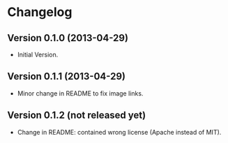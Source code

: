 Changelog
================

## Version 0.1.0 (2013-04-29) ##
* Initial Version.

## Version 0.1.1 (2013-04-29) ##
* Minor change in README to fix image links.

## Version 0.1.2 (not released yet) ##
* Change in README: contained wrong license (Apache instead of MIT).